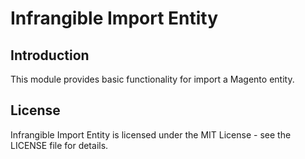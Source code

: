 # Infrangible Import Entity

## Introduction

This module provides basic functionality for import a Magento entity.

## License

Infrangible Import Entity is licensed under the MIT License - see the LICENSE file for details.
